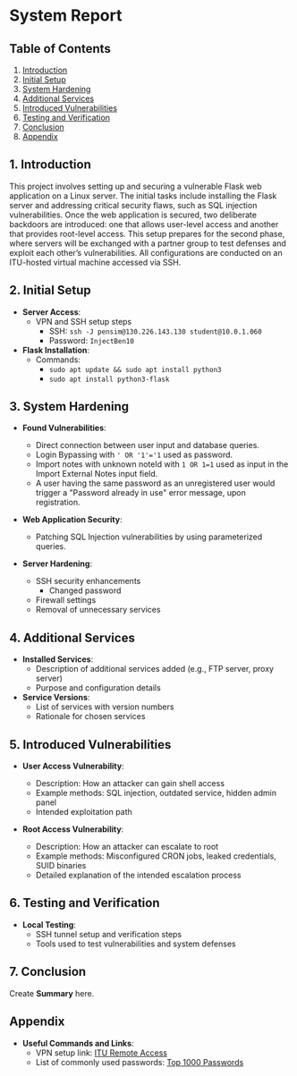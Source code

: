 # System Report

## Table of Contents
  1. [Introduction](#1-introduction)
  2. [Initial Setup](#2-initial-setup)
  3. [System Hardening](#3-system-hardening)
  4. [Additional Services](#4-additional-services)
  5. [Introduced Vulnerabilities](#5-introduced-vulnerabilities)
  6. [Testing and Verification](#6-testing-and-verification)
  7. [Conclusion](#7-conclusion)
  8. [Appendix](#appendix)

## 1. Introduction
This project involves setting up and securing a vulnerable Flask web application on a Linux server. The initial tasks include installing the Flask server and addressing critical security flaws, such as SQL injection vulnerabilities. Once the web application is secured, two deliberate backdoors are introduced: one that allows user-level access and another that provides root-level access. This setup prepares for the second phase, where servers will be exchanged with a partner group to test defenses and exploit each other’s vulnerabilities. All configurations are conducted on an ITU-hosted virtual machine accessed via SSH.



## 2. Initial Setup
- **Server Access**: 
  - VPN and SSH setup steps
    - SSH: `ssh -J pensim@130.226.143.130 student@10.0.1.060`
    - Password: `InjectBen10`
- **Flask Installation**:
  - Commands: 
    - `sudo apt update && sudo apt install python3`
    - `sudo apt install python3-flask`



## 3. System Hardening
- **Found Vulnerabilities**:
  - Direct connection between user input and database queries. 
  - Login Bypassing with `' OR '1'='1` used as password.
  - Import notes with unknown noteId with `1 OR 1=1` used as input in the Import External Notes input field.
  - A user having the same password as an unregistered user would trigger a "Password already in use" error message, upon registration. 

- **Web Application Security**:
  - Patching SQL Injection vulnerabilities by using parameterized queries.

- **Server Hardening**:
  - SSH security enhancements
    - Changed password
  - Firewall settings
  - Removal of unnecessary services


## 4. Additional Services
- **Installed Services**:
  - Description of additional services added (e.g., FTP server, proxy server)
  - Purpose and configuration details
- **Service Versions**:
  - List of services with version numbers
  - Rationale for chosen services


## 5. Introduced Vulnerabilities
- **User Access Vulnerability**:
  - Description: How an attacker can gain shell access
  - Example methods: SQL injection, outdated service, hidden admin panel
  - Intended exploitation path

- **Root Access Vulnerability**:
  - Description: How an attacker can escalate to root
  - Example methods: Misconfigured CRON jobs, leaked credentials, SUID binaries
  - Detailed explanation of the intended escalation process


## 6. Testing and Verification
- **Local Testing**: 
  - SSH tunnel setup and verification steps
  - Tools used to test vulnerabilities and system defenses


## 7. Conclusion
 Create **Summary** here.


## Appendix
- **Useful Commands and Links**:
  - VPN setup link: [ITU Remote Access](https://itustudent.itu.dk/campus-life/it-services/remote-access)
  - List of commonly used passwords: [Top 1000 Passwords](https://github.com/danielmiessler/SecLists/blob/master/Passwords/Common-Credentials/10-million-password-list-top-1000.txt)
